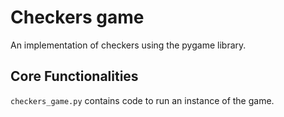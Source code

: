 # Checkers game 
An implementation of checkers using the pygame library. 

## Core Functionalities
```checkers_game.py``` contains code to run an instance of the game. 